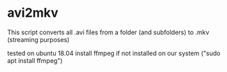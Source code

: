 # avi2mkv
This script converts all .avi files from a folder (and subfolders) to .mkv (streaming purposes)


tested on ubuntu 18.04
install ffmpeg if not installed on our system ("sudo apt install ffmpeg")
